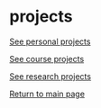 # projects
[See personal projects](/projects/LBL.md)

[See course projects](/projects/courseprojects.md)

[See research projects](/projects/researchprojects.md)

[Return to main page](/reynolds)
